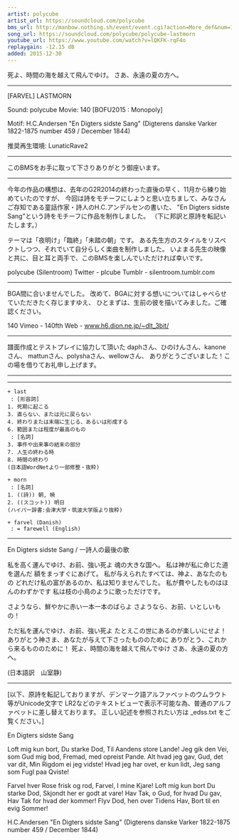```yaml
---
artist: polycube
artist_url: https://soundcloud.com/polycube
bms_url: http://manbow.nothing.sh/event/event.cgi?action=More_def&num=188&event=104
song_url: https://soundcloud.com/polycube/polycube-lastmorn
youtube_url: https://www.youtube.com/watch?v=lQKFK-rqF4o
replaygain: -12.15 dB
added: 2015-12-30
---
```


死よ、時間の海を越えて飛んでゆけ。
さあ、永遠の夏の方へ。

* * *

[FARVEL]
LASTMORN

Sound: polycube
Movie: 140
[BOFU2015 : Monopoly]

Motif: H.C.Andersen "En Digters sidste Sang"
(Digterens danske Varker 1822-1875 number 459 / December 1844)

推奨再生環境: LunaticRave2

* * *

このBMSをお手に取って下さりありがとう御座います。

* * *

今年の作品の構想は、去年のG2R2014の終わった直後の早く、11月から練り始めていたのですが、
今回は詩をモチーフにしようと思い立ちまして、みなさんご存知である童話作家・詩人のH.C.アンデルセンの書いた、
"En Digters sidste Sang"という詩をモチーフに作品を制作しました。
（下に邦訳と原詩を転記いたします。）

テーマは「夜明け」「臨終」「未踏の朝」です。
ある先生方のスタイルをリスペクトしつつ、それでいて自分らしく楽曲を制作しました。
いよまる先生の映像と共に、目と耳と両手で、このBMSを楽しんでいただければ幸いです。

polycube (Silentroom)
Twitter - plcube
Tumblr - silentroom.tumblr.com

* * *

BGA間に合いませんでした。
改めて、BGAに対する想いについてはしゃべらせていただきたく存じますゆえ、
ひとまずは、生前の彼を描いてみました。ご確認ください。

140
Vimeo - 140fth
Web - www.h6.dion.ne.jp/~dlt_3bit/

* * *

譜面作成とテストプレイに協力して頂いた
daphさん、ひのけんさん、kanoneさん、
mattunさん、polyshaさん、wellowさん、
ありがとうございました！この場を借りてお礼申し上げます。

* * *

* * *

    + last
     : [形容詞]
    1. 死期に起こる
    3. 直らない、または元に戻らない
    4. 終わりまたは末端に生じる、あるいは形成する
    6. 範囲または程度が最高のもの
     : [名詞]
    3. 事件や出来事の結末の部分
    7. 人生の終わる時
    8. 時間の終わり
    (日本語WordNetより一部修整・抜粋)

    + morn
     : [名詞]
    1. ((詩)) 朝, 暁
    2. ((スコット)) 明日
    (ハイパー辞書:会津大学・筑波大学版より抜粋)

    + farvel (Danish)
     : = farewell (English)

* * *

En Digters sidste Sang / 一詩人の最後の歌

私を高く運んでゆけ、お前、強い死よ
魂の大きな国へ。
私は神が私に命じた道を選んだ
額をまっすぐにあげて。
私が与えられたすべては、神よ、あなたのもの
どれだけ私の富があるのか、私は知りませんでした。
私が費やしたものはほんのわずかです
私は枝の小鳥のように歌っただけです。

さようなら、鮮やかに赤い一本一本のばらよ
さようなら、お前、いとしいもの！

ただ私を運んでゆけ、お前、強い死よ
たとえこの世にあるのが楽しいにせよ！
ありがとう神さま、あなたが与えて下さったもののために
ありがとう、これから来るもののために！
死よ、時間の海を越えて飛んでゆけ
さあ、永遠の夏の方へ。

(日本語訳　山室静)

* * *

[以下、原詩を転記しておりますが、デンマーク語アルファベットのウムラウト等がUnicode文字で
LR2などのテキストビューで表示不可能な為、普通のアルファベットに差し替えております。
正しい記述を参照されたい方は _edss.txt をご覧ください。]

En Digters sidste Sang

Loft mig kun bort, Du starke Dod,
Til Aandens store Lande!
Jeg gik den Vei, som Gud mig bod,
Fremad, med opreist Pande.
Alt hvad jeg gav, Gud, det var dit,
Min Rigdom ei jeg vidste!
Hvad jeg har ovet, er kun lidt,
Jeg sang som Fugl paa Qviste!

Farvel hver Rose frisk og rod,
Farvel, I mine Kjare!
Loft mig kun bort Du starke Dod,
Skjondt her er godt at vare!
Hav Tak, o Gud, for hvad Du gav,
Hav Tak for hvad der kommer!
Flyv Dod, hen over Tidens Hav,
Bort til en evig Sommer!

H.C.Andersen "En Digters sidste Sang"
(Digterens danske Varker 1822-1875 number 459 / December 1844)
